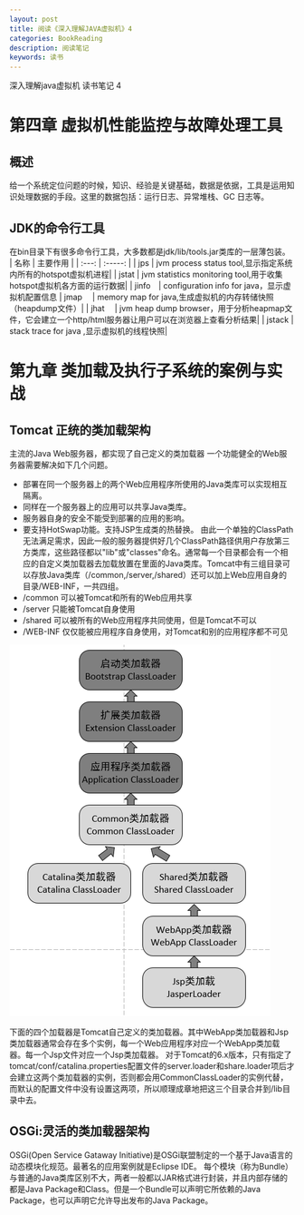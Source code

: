 ```yaml
---
layout: post
title: 阅读《深入理解JAVA虚拟机》4
categories: BookReading
description: 阅读笔记
keywords: 读书
---
```

深入理解java虚拟机 读书笔记 4

# 第四章 虚拟机性能监控与故障处理工具
## 概述
给一个系统定位问题的时候，知识、经验是关键基础，数据是依据，工具是运用知识处理数据的手段。这里的数据包括：运行日志、异常堆栈、GC 日志等。

## JDK的命令行工具
在bin目录下有很多命令行工具，大多数都是jdk/lib/tools.jar类库的一层薄包装。
|   名称   |   主要作用   |
|   :---:  |   :-----:    |
|   jps    |  jvm process status tool,显示指定系统内所有的hotspot虚拟机进程|
|   jstat  |  jvm statistics monitoring tool,用于收集hotspot虚拟机各方面的运行数据|
|   jinfo　|  configuration info for java，显示虚拟机配置信息
|   jmap　 |  memory map for java,生成虚拟机的内存转储快照（heapdump文件）|
|   jhat　 |  jvm heap dump browser，用于分析heapmap文件，它会建立一个http/html服务器让用户可以在浏览器上查看分析结果|
|   jstack |　stack trace for java ,显示虚拟机的线程快照|

# 第九章 类加载及执行子系统的案例与实战
## Tomcat 正统的类加载架构
主流的Java Web服务器，都实现了自己定义的类加载器
一个功能健全的Web服务器需要解决如下几个问题。
* 部署在同一个服务器上的两个Web应用程序所使用的Java类库可以实现相互隔离。
* 同样在一个服务器上的应用可以共享Java类库。
* 服务器自身的安全不能受到部署的应用的影响。
* 要支持HotSwap功能。支持JSP生成类的热替换。
由此一个单独的ClassPath无法满足需求，因此一般的服务器提供好几个ClassPath路径供用户存放第三方类库，这些路径都以"lib"或"classes"命名。通常每一个目录都会有一个相应的自定义类加载器去加载放置在里面的Java类库。Tomcat中有三组目录可以存放Java类库（/common,/server,/shared）还可以加上Web应用自身的目录/WEB-INF，一共四组。
* /common 可以被Tomcat和所有的Web应用共享
* /server 只能被Tomcat自身使用
* /shared 可以被所有的Web应用程序共同使用，但是Tomcat不可以
* /WEB-INF 仅仅能被应用程序自身使用，对Tomcat和别的应用程序都不可见

![图片1](/images/bookreading/jvm9/1.png)

下面的四个加载器是Tomcat自己定义的类加载器。其中WebApp类加载器和Jsp类加载器通常会存在多个实例，每一个Web应用程序对应一个WebApp类加载器。每一个Jsp文件对应一个Jsp类加载器。
对于Tomcat的6.x版本，只有指定了tomcat/conf/catalina.properties配置文件的server.loader和share.loader项后才会建立这两个类加载器的实例，否则都会用CommonClassLoader的实例代替，而默认的配置文件中没有设置这两项，所以顺理成章地把这三个目录合并到/lib目录中去。
## OSGi:灵活的类加载器架构
OSGi(Open Service Gataway Initiative)是OSGi联盟制定的一个基于Java语言的动态模块化规范。最著名的应用案例就是Eclipse IDE。
每个模块（称为Bundle）与普通的Java类库区别不大，两者一般都以JAR格式进行封装，并且内部存储的都是Java Package和Class。但是一个Bundle可以声明它所依赖的Java Package，也可以声明它允许导出发布的Java Package。
